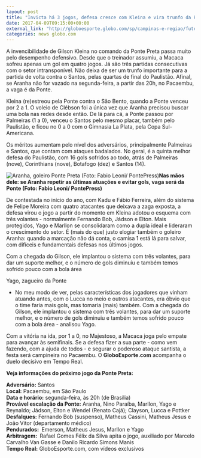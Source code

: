 ```yaml
---
layout: post
title: "Invicta há 3 jogos, defesa cresce com Kleina e vira trunfo da Ponte para vaga"
date: 2017-04-09T09:15:00+00:00
external_link: "http://globoesporte.globo.com/sp/campinas-e-regiao/futebol/times/ponte-preta/noticia/2017/04/invicta-ha-3-jogos-defesa-cresce-com-kleina-e-vira-trunfo-da-ponte-para-vaga.html"
categories: news globo.com
---
```

A invencibilidade de Gilson Kleina no comando da Ponte Preta passa muito pelo desempenho defensivo. Desde que o treinador assumiu, a Macaca sofreu apenas um gol em quatro jogos. Já são três partidas consecutivas com o setor intransponível. Não deixa de ser um trunfo importante para a partida de volta contra o Santos, pelas quartas de final do Paulistão. Afinal, se Aranha não for vazado na segunda-feira, a partir das 20h, no Pacaembu, a vaga é da Ponte.&nbsp;

Kleina (re)estreou pela Ponte contra o São Bento, quando a Ponte venceu por 2 a 1. O voleio de Clébson foi a única vez que Aranha precisou buscar uma bola nas redes desde então. De lá para cá, a Ponte passou por Palmeiras (1 a 0), venceu o Santos pelo mesmo placar, também pelo Paulistão, e ficou no 0 a 0 com o Gimnasia La Plata, pela Copa Sul-Americana.

Os méritos aumentam pelo nível dos adversários, principalmente Palmeiras e Santos, que contam com ataques badalados. No geral, é a quinta melhor defesa do Paulistão, com 16 gols sofridos ao todo, atrás de Palmeiras (nove), Corinthians (nove), Botafogo (dez) e Santos (14).&nbsp;

 ![Aranha, goleiro Ponte Preta (Foto: Fabio Leoni/ PontePress)](http://s2.glbimg.com/XBLktyF-Khg3g69VHiDr3gsKqo0=/0x8:1000x530/690x360/s.glbimg.com/es/ge/f/original/2017/02/20/aranha.jpg "Aranha, goleiro Ponte Preta (Foto: Fabio Leoni/ PontePress)")**Nas mãos dele: se Aranha repetir as últimas atuações e evitar gols, vaga será da Ponte (Foto: Fabio Leoni/ PontePress)**

De contestada no início do ano, com Kadu e Fábio Ferreira, além do sistema de Felipe Moreira com quatro atacantes que deixava a zaga exposta, a defesa virou o jogo a partir do momento em Kleina adotou o esquema com três volantes - normalmente Fernando Bob, Jádson e Elton. Mais protegidos, Yago e Marllon se consolidaram como a dupla ideal e lideraram o crescimento do setor. É (mais do que) justo elogiar também o goleiro Aranha: quando a marcação não dá conta, o camisa 1 está lá para salvar, com difíceis e fundamentais defesas nos últimos jogos.&nbsp;

Com a chegada do Gilson, ele implantou o sistema com três volantes, para dar um suporte melhor, e o número de gols diminuiu e também temos sofrido pouco com a bola área&nbsp;&nbsp;

Yago, zagueiro da Ponte

- No meu modo de ver, pelas características dos jogadores que vinham atuando antes, com o Lucca no meio e outros atacantes, era óbvio que o time faria mais gols, mas tomaria (mais) também. Com a chegada do Gilson, ele implantou o sistema com três volantes, para dar um suporte melhor, e o número de gols diminuiu e também temos sofrido pouco com a bola área - analisou Yago.&nbsp;

Com a vitória na ida, por 1 a 0, no Majestoso, a Macaca joga pelo empate para avançar às semifinais. Se a defesa fizer a sua parte - como vem fazendo, com a ajuda de todos - e segurar o poderoso ataque santista, a festa será campineira no Pacaembu. O **GloboEsporte.com** acompanha o duelo decisivo em Tempo Real.&nbsp;

**Veja informações do próximo jogo da Ponte Preta:**

**Adversário:** Santos  
**Local:** Pacaembu, em São Paulo  
**Data e horário:** segunda-feira, às 20h (de Brasília)  
**Provável escalação da Ponte:** Aranha, Nino Paraíba, Marllon, Yago e Reynaldo; Jádson, Elton e Wendel (Renato Cajá); Clayson, Lucca e Pottker  
**Desfalques:** Fernando Bob (suspenso), Matheus Cassini, Matheus Jesus e João Vitor (departamento médico)  
**Pendurados:&nbsp;** Emerson, Matheus Jesus, Marllon e Yago  
**Arbitragem:&nbsp;** Rafael Gomes Félix da Silva apita o jogo, auxiliado por Marcelo Carvalho Van Gasse e Danilo Ricardo Simons Manis  
**Tempo Real:** GloboEsporte.com, com vídeos exclusivos&nbsp;

